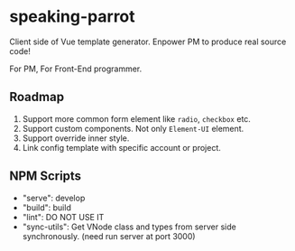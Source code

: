 # speaking-parrot

Client side of Vue template generator. Enpower PM to produce real source code!

For PM, For Front-End programmer.

## Roadmap

1. Support more common form element like `radio`, `checkbox` etc.
2. Support custom components. Not only `Element-UI` element.
3. Support override inner style.
4. Link config template with specific account or project.

## NPM Scripts

- "serve": develop
- "build": build
- "lint": DO NOT USE IT
- "sync-utils": Get VNode class and types from server side synchronously. (need run server at port 3000)
